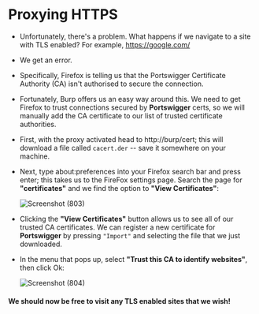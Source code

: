# Proxying HTTPS

- Unfortunately, there's a problem. What happens if we navigate to a site with TLS enabled? For example, https://google.com/
- We get an error.

- Specifically, Firefox is telling us that the Portswigger Certificate Authority (CA) isn't authorised to secure the connection.

- Fortunately, Burp offers us an easy way around this. We need to get Firefox to trust connections secured by **Portswigger** certs, so we will manually add the CA certificate to our list of trusted certificate authorities.

- First, with the proxy activated head to http://burp/cert; this will download a file called `cacert.der` -- save it somewhere on your machine.

- Next, type about:preferences into your Firefox search bar and press enter; this takes us to the FireFox settings page. Search the page for **"certificates"** and we find the option to **"View Certificates"**:

  ![Screenshot (803)](https://user-images.githubusercontent.com/63872951/182319090-2901d3c6-d9fa-4c2b-9ec4-d2c68166dd0f.png)

- Clicking the **"View Certificates"** button allows us to see all of our trusted CA certificates. We can register a new certificate for **Portswigger** by pressing `"Import"` and selecting the file that we just downloaded.

- In the menu that pops up, select **"Trust this CA to identify websites"**, then click Ok:

  ![Screenshot (804)](https://user-images.githubusercontent.com/63872951/182319478-62bc4f58-fd97-4efd-95c7-3b6019ae1a2e.png)

#### We should now be free to visit any TLS enabled sites that we wish!
